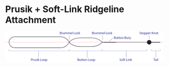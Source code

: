 # Prusik + Soft-Link Ridgeline Attachment

![Example image](prusic_softshackle.png?raw=true "Image")
